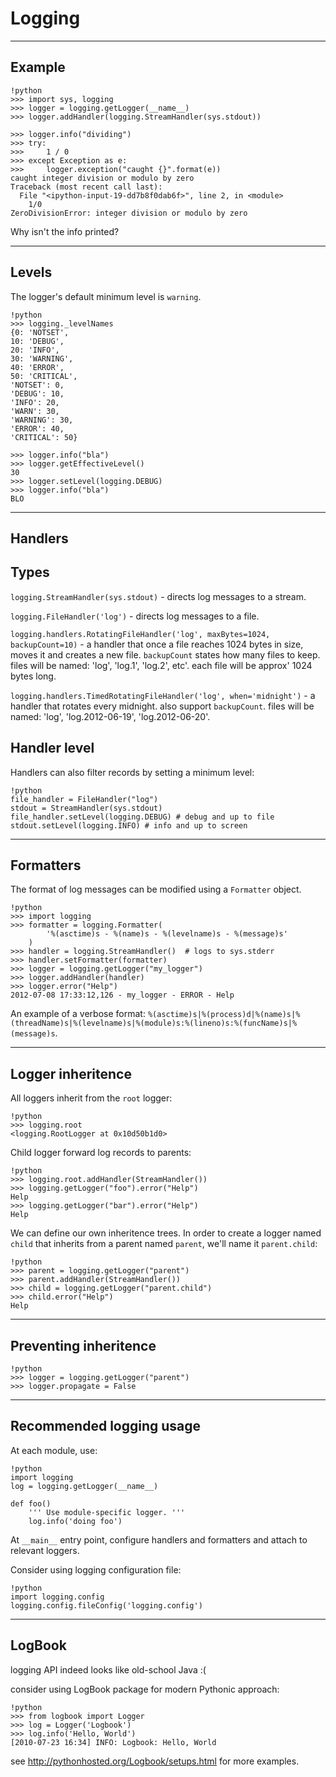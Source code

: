 # Logging

---

## Example

	!python
	>>> import sys, logging
	>>> logger = logging.getLogger(__name__)
	>>> logger.addHandler(logging.StreamHandler(sys.stdout))
	
	>>> logger.info("dividing")
	>>> try:
	>>>     1 / 0
	>>> except Exception as e:
	>>>     logger.exception("caught {}".format(e))
	caught integer division or modulo by zero
	Traceback (most recent call last):
	  File "<ipython-input-19-dd7b8f0dab6f>", line 2, in <module>
        1/0
	ZeroDivisionError: integer division or modulo by zero

Why isn't the info printed?

---

## Levels

The logger's default minimum level is `warning`.

	!python
	>>> logging._levelNames
	{0: 'NOTSET',
	10: 'DEBUG',
	20: 'INFO',
	30: 'WARNING',
	40: 'ERROR',
	50: 'CRITICAL',
	'NOTSET': 0,
	'DEBUG': 10,
	'INFO': 20,
	'WARN': 30,
	'WARNING': 30,
	'ERROR': 40,
	'CRITICAL': 50}
	
	>>> logger.info("bla")
	>>> logger.getEffectiveLevel()
	30
	>>> logger.setLevel(logging.DEBUG)
	>>> logger.info("bla")
	BLO
	
---

## Handlers

## Types

`logging.StreamHandler(sys.stdout)` - directs log messages to a stream.

`logging.FileHandler('log')` - directs log messages to a file.

`logging.handlers.RotatingFileHandler('log', maxBytes=1024, backupCount=10)` - a handler that once a file reaches 1024 bytes in size, moves it and creates a new file. `backupCount` states how many files to keep. files will be named: 'log', 'log.1', 'log.2', etc'. each file will be approx' 1024 bytes long.

`logging.handlers.TimedRotatingFileHandler('log', when='midnight')` - a handler that rotates every midnight. also support `backupCount`. files will be named: 'log', 'log.2012-06-19', 'log.2012-06-20'.

## Handler level

Handlers can also filter records by setting a minimum level:

	!python
	file_handler = FileHandler("log")
	stdout = StreamHandler(sys.stdout)
	file_handler.setLevel(logging.DEBUG) # debug and up to file
	stdout.setLevel(logging.INFO) # info and up to screen

---

## Formatters

The format of log messages can be modified using a `Formatter` object.

	!python
	>>> import logging
	>>> formatter = logging.Formatter(
			'%(asctime)s - %(name)s - %(levelname)s - %(message)s'
		)
	>>> handler = logging.StreamHandler()  # logs to sys.stderr
	>>> handler.setFormatter(formatter)
	>>> logger = logging.getLogger("my_logger")
	>>> logger.addHandler(handler)
	>>> logger.error("Help")
	2012-07-08 17:33:12,126 - my_logger - ERROR - Help

An example of a verbose format: `%(asctime)s|%(process)d|%(name)s|%(threadName)s|%(levelname)s|%(module)s:%(lineno)s:%(funcName)s|%(message)s`.

---

## Logger inheritence

All loggers inherit from the `root` logger:
	
	!python
	>>> logging.root
	<logging.RootLogger at 0x10d50b1d0>
	
Child logger forward log records to parents:
	
	!python
	>>> logging.root.addHandler(StreamHandler())
	>>> logging.getLogger("foo").error("Help")
	Help
	>>> logging.getLogger("bar").error("Help")
	Help

We can define our own inheritence trees. In order to create a logger named `child` that inherits from a parent named `parent`, we'll name it `parent.child`:
	
	!python
	>>> parent = logging.getLogger("parent")
	>>> parent.addHandler(StreamHandler())
	>>> child = logging.getLogger("parent.child")
	>>> child.error("Help")
	Help

---

## Preventing inheritence

	!python
	>>> logger = logging.getLogger("parent")
	>>> logger.propagate = False

---

## Recommended logging usage

At each module, use:

	!python
	import logging
	log = logging.getLogger(__name__)

	def foo()
		''' Use module-specific logger. '''
		log.info('doing foo')

At `__main__` entry point, configure handlers and formatters and attach to relevant loggers.

Consider using logging configuration file:

	!python
	import logging.config
	logging.config.fileConfig('logging.config')


---

## LogBook

logging API indeed looks like old-school Java :(

consider using LogBook package for modern Pythonic approach:

	!python
	>>> from logbook import Logger
	>>> log = Logger('Logbook')
	>>> log.info('Hello, World')
	[2010-07-23 16:34] INFO: Logbook: Hello, World

see <http://pythonhosted.org/Logbook/setups.html> for more examples.
